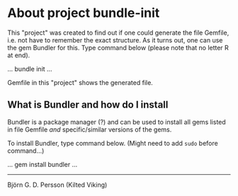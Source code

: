 # About project bundle-init

This "project" was created to find out if one could generate the file Gemfile, 
i.e. not have to remember the exact structure. As it turns out, one can use the 
gem Bundler for this. Type command below (please note that no letter R at end).

...
bundle init
...

Gemfile in this "project" shows the generated file.

## What is Bundler and how do I install
Bundler is a package manager (?) and can be used to install all gems listed in file
Gemfile *and* specific/similar versions of the gems.

To install Bundler, type command below. (Might need to add `sudo` before command...)

...
gem install bundler
...

---
Björn G. D. Persson (Kilted Viking)